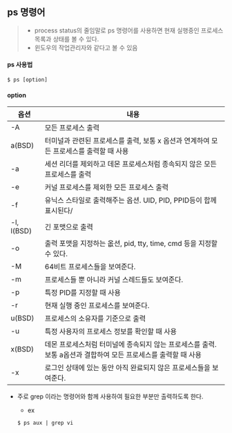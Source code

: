 ## ps 명령어

> - process status의 줄임말로 ps 명령어를 사용하면 현재 실행중인 프로세스 목록과 상태를 볼 수 있다.
> - 윈도우의 작업관리자와 같다고 볼 수 있음

#### ps 사용법

```
$ ps [option]
```

#### option

| 옵션       | 내용                                                         |
| ---------- | ------------------------------------------------------------ |
| -A         | 모든 프로세스 출력                                           |
| a(BSD)     | 터미널과 관련된 프로세스를 출력, 보통 x 옵션과 연계하여 모든 프로세스를 출력할 때 사용 |
| -a         | 세션 리더를 제외하고 데몬 프로세스처럼 종속되지 않은 모든 프로세스를 출력 |
| -e         | 커널 프로세스를 제외한 모든 프로세스 출력                    |
| -f         | 유닉스 스타일로 출력해주는 옵션. UID, PID, PPID등이 합께 표시된다/ |
| -l, l(BSD) | 긴 포맷으로 출력                                             |
| -o         | 출력 포맷을 지정하는 옶션, pid, tty, time, cmd 등을 지정할 수 있다. |
| -M         | 64비트 프로세스들을 보여준다.                                |
| -m         | 프로세스들 뿐 아니라 커널 스레드들도 보여준다.               |
| -p         | 특정 PID를 지정할 때 사용                                    |
| -r         | 현재 실행 중인 프로세스를 보여준다.                          |
| u(BSD)     | 프로세스의 소유자를 기준으로 출력                            |
| -u         | 특정 사용자의 프로세스 정보를 확인할 때 사용                 |
| x(BSD)     | 데몬 프로세스처럼 터미널에 종속되지 않는 프로세스를 출력. 보통 a옵션과 결합하여 모든 프로세스를 출력할 때 사용 |
| -x         | 로그인 상태에 있는 동안 아직 완료되지 않은 프로세스들을 보여준다. |

- 주로 grep 이라는 명령어와 함께 사용하여 필요한 부분만 출력하도록 한다.

  - ex

  ```
  $ ps aux | grep vi
  ```

  